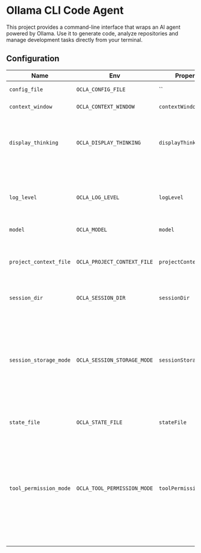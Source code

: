 # Ollama CLI Code Agent

This project provides a command-line interface that wraps an AI agent powered by Ollama.
Use it to generate code, analyze repositories and manage development tasks directly from
your terminal.

## Configuration

<!-- CONFIG_TABLE_START -->
| Name | Env | Property | Default | Description |
| --- | --- | --- | --- | --- |
| `config_file` | `OCLA_CONFIG_FILE` | `` | `./.ocla/config.json` | Path to the config file |
| `context_window` | `OCLA_CONTEXT_WINDOW` | `contextWindow` | `16384` | Context window size in tokens |
| `display_thinking` | `OCLA_DISPLAY_THINKING` | `displayThinking` | `True` | Display assistant thinking output (True: Display thinking output, False: Do not display thinking output) |
| `log_level` | `OCLA_LOG_LEVEL` | `logLevel` | `WARNING` | Log level (CRITICAL: Critical, ERROR: Error, WARNING: Warning, INFO: Info, DEBUG: Debug) |
| `model` | `OCLA_MODEL` | `model` | `qwen3` | Model name |
| `project_context_file` | `OCLA_PROJECT_CONTEXT_FILE` | `projectContextFiles` | `AGENTS.md` | the relative path to a file that gives ocla more context about your project (case-insensitive) |
| `session_dir` | `OCLA_SESSION_DIR` | `sessionDir` | `./.ocla/sessions` | Path to the session directory |
| `session_storage_mode` | `OCLA_SESSION_STORAGE_MODE` | `sessionStorageMode` | `ENCRYPT` | how we store session data on disk (PLAIN: Plain text (JSON). Can get large., COMPRESS: Compressed via TODO, ENCRYPT: Compressed and encrypted via OS-provided encryption methods (if supported)) |
| `state_file` | `OCLA_STATE_FILE` | `stateFile` | `./.ocla/state.json` | Path to the state file |
| `tool_permission_mode` | `OCLA_TOOL_PERMISSION_MODE` | `toolPermissionMode` | `DEFAULT` | How tools request permission to run (DEFAULT: Default: ask for permission for non-trivial tools, ALWAYS_ASK: Always ask for permission for all tools, ALWAYS_ALLOW: Always run any tool; use with caution) |
<!-- CONFIG_TABLE_END -->

